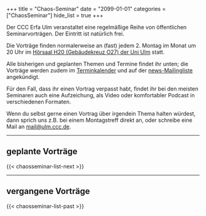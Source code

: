 +++
title = "Chaos-Seminar"
date = "2099-01-01"
categories = ["ChaosSeminar"]
hide_list = true
+++

Der CCC Erfa Ulm veranstaltet eine regelmäßige Reihe von öffentlichen Seminarvorträgen. Der Eintritt ist natürlich frei.

Die Vorträge finden normalerweise an (fast) jedem 2. Montag im Monat um 20 Uhr
im [Hörsaal H20 (Gebäudekreuz O27) der Uni Ulm](/contact#h20) statt.

Alle bisherigen und geplanten Themen und Termine findet ihr unten;
die Vorträge werden zudem im [Terminkalender](/events#Termine) und auf der
[news-Mailingliste](/ccc/#öffentliche-mailingliste) angekündigt.

Für den Fall, dass ihr einen Vortrag verpasst habt, findet ihr bei den
meisten Seminaren auch eine Aufzeichung, als Video oder komfortabler
Podcast in verschiedenen Formaten.

Wenn du selbst gerne einen Vortrag über irgendein Thema halten würdest,
dann sprich uns z.B. bei einem Montagstreff direkt an, oder schreibe
eine Mail an [mail@ulm.ccc.de](mailto:mail@ulm.ccc.de).

----------

## geplante Vorträge

{{< chaosseminar-list-next >}}

----------

## vergangene Vorträge

{{< chaosseminar-list-past >}}

